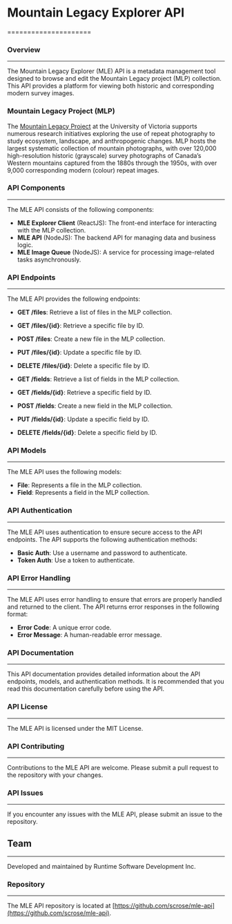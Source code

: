 # Mountain Legacy Explorer API
=====================

### Overview
------------

The Mountain Legacy Explorer (MLE) API is a metadata management tool designed to browse and edit the Mountain Legacy project (MLP) collection. This API provides a platform for viewing both historic and corresponding modern survey images.

### Mountain Legacy Project (MLP)

 The [Mountain Legacy Project](http://mountainlegacy.ca/) at the University of Victoria supports numerous research initiatives exploring the use of repeat photography to study ecosystem, landscape, and anthropogenic changes. MLP hosts the largest systematic collection of mountain photographs, with over 120,000 high-resolution historic (grayscale) survey photographs of Canada’s Western mountains captured from the 1880s through the 1950s, with over 9,000 corresponding modern (colour) repeat images. 


### API Components
------------------

The MLE API consists of the following components:

*   **MLE Explorer Client** (ReactJS): The front-end interface for interacting with the MLP collection.
*   **MLE API** (NodeJS): The backend API for managing data and business logic.
*   **MLE Image Queue** (NodeJS): A service for processing image-related tasks asynchronously.

### API Endpoints
----------------

The MLE API provides the following endpoints:

*   **GET /files**: Retrieve a list of files in the MLP collection.
*   **GET /files/{id}**: Retrieve a specific file by ID.
*   **POST /files**: Create a new file in the MLP collection.
*   **PUT /files/{id}**: Update a specific file by ID.
*   **DELETE /files/{id}**: Delete a specific file by ID.

*   **GET /fields**: Retrieve a list of fields in the MLP collection.
*   **GET /fields/{id}**: Retrieve a specific field by ID.
*   **POST /fields**: Create a new field in the MLP collection.
*   **PUT /fields/{id}**: Update a specific field by ID.
*   **DELETE /fields/{id}**: Delete a specific field by ID.

### API Models
--------------

The MLE API uses the following models:

*   **File**: Represents a file in the MLP collection.
*   **Field**: Represents a field in the MLP collection.

### API Authentication
----------------------

The MLE API uses authentication to ensure secure access to the API endpoints. The API supports the following authentication methods:

*   **Basic Auth**: Use a username and password to authenticate.
*   **Token Auth**: Use a token to authenticate.

### API Error Handling
----------------------

The MLE API uses error handling to ensure that errors are properly handled and returned to the client. The API returns error responses in the following format:

*   **Error Code**: A unique error code.
*   **Error Message**: A human-readable error message.

### API Documentation
----------------------

This API documentation provides detailed information about the API endpoints, models, and authentication methods. It is recommended that you read this documentation carefully before using the API.

### API License
----------------

The MLE API is licensed under the MIT License.

### API Contributing
--------------------

Contributions to the MLE API are welcome. Please submit a pull request to the repository with your changes.

### API Issues
----------------

If you encounter any issues with the MLE API, please submit an issue to the repository.

## Team
---------

Developed and maintained by Runtime Software Development Inc.


### Repository
--------------

The MLE API repository is located at [https://github.com/scrose/mle-api](https://github.com/scrose/mle-api).